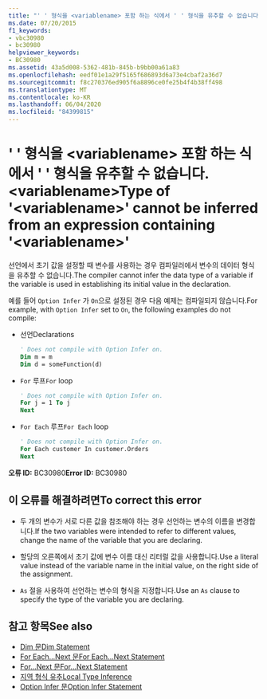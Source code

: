 ```yaml
---
title: "' ' 형식을 <variablename> 포함 하는 식에서 ' ' 형식을 유추할 수 없습니다. <variablename>"
ms.date: 07/20/2015
f1_keywords:
- vbc30980
- bc30980
helpviewer_keywords:
- BC30980
ms.assetid: 43a5d008-5362-481b-845b-b9bb00a61a83
ms.openlocfilehash: eedf01e1a29f5165f686893d6a73e4cbaf2a36d7
ms.sourcegitcommit: f8c270376ed905f6a8896ce0fe25b4f4b38ff498
ms.translationtype: MT
ms.contentlocale: ko-KR
ms.lasthandoff: 06/04/2020
ms.locfileid: "84399815"
---
```

# <a name="type-of-variablename-cannot-be-inferred-from-an-expression-containing-variablename"></a><span data-ttu-id="1d321-102">' ' 형식을 \<variablename> 포함 하는 식에서 ' ' 형식을 유추할 수 없습니다. \<variablename></span><span class="sxs-lookup"><span data-stu-id="1d321-102">Type of '\<variablename>' cannot be inferred from an expression containing '\<variablename>'</span></span>
<span data-ttu-id="1d321-103">선언에서 초기 값을 설정할 때 변수를 사용하는 경우 컴파일러에서 변수의 데이터 형식을 유추할 수 없습니다.</span><span class="sxs-lookup"><span data-stu-id="1d321-103">The compiler cannot infer the data type of a variable if the variable is used in establishing its initial value in the declaration.</span></span>  
  
 <span data-ttu-id="1d321-104">예를 들어 `Option Infer` 가 `On`으로 설정된 경우 다음 예제는 컴파일되지 않습니다.</span><span class="sxs-lookup"><span data-stu-id="1d321-104">For example, with `Option Infer` set to `On`, the following examples do not compile:</span></span>  
  
- <span data-ttu-id="1d321-105">선언</span><span class="sxs-lookup"><span data-stu-id="1d321-105">Declarations</span></span>  
  
    ```vb  
    ' Does not compile with Option Infer on.  
    Dim m = m  
    Dim d = someFunction(d)  
    ```  
  
- <span data-ttu-id="1d321-106">`For` 루프</span><span class="sxs-lookup"><span data-stu-id="1d321-106">`For` loop</span></span>  
  
    ```vb  
    ' Does not compile with Option Infer on.  
    For j = 1 To j  
    Next  
    ```  
  
- <span data-ttu-id="1d321-107">`For Each` 루프</span><span class="sxs-lookup"><span data-stu-id="1d321-107">`For Each` loop</span></span>  
  
    ```vb  
    ' Does not compile with Option Infer on.  
    For Each customer In customer.Orders  
    Next  
    ```  
  
 <span data-ttu-id="1d321-108">**오류 ID:** BC30980</span><span class="sxs-lookup"><span data-stu-id="1d321-108">**Error ID:** BC30980</span></span>  
  
## <a name="to-correct-this-error"></a><span data-ttu-id="1d321-109">이 오류를 해결하려면</span><span class="sxs-lookup"><span data-stu-id="1d321-109">To correct this error</span></span>  
  
- <span data-ttu-id="1d321-110">두 개의 변수가 서로 다른 값을 참조해야 하는 경우 선언하는 변수의 이름을 변경합니다.</span><span class="sxs-lookup"><span data-stu-id="1d321-110">If the two variables were intended to refer to different values, change the name of the variable that you are declaring.</span></span>  
  
- <span data-ttu-id="1d321-111">할당의 오른쪽에서 초기 값에 변수 이름 대신 리터럴 값을 사용합니다.</span><span class="sxs-lookup"><span data-stu-id="1d321-111">Use a literal value instead of the variable name in the initial value, on the right side of the assignment.</span></span>  
  
- <span data-ttu-id="1d321-112">`As` 절을 사용하여 선언하는 변수의 형식을 지정합니다.</span><span class="sxs-lookup"><span data-stu-id="1d321-112">Use an `As` clause to specify the type of the variable you are declaring.</span></span>  
  
## <a name="see-also"></a><span data-ttu-id="1d321-113">참고 항목</span><span class="sxs-lookup"><span data-stu-id="1d321-113">See also</span></span>

- [<span data-ttu-id="1d321-114">Dim 문</span><span class="sxs-lookup"><span data-stu-id="1d321-114">Dim Statement</span></span>](../language-reference/statements/dim-statement.md)
- [<span data-ttu-id="1d321-115">For Each...Next 문</span><span class="sxs-lookup"><span data-stu-id="1d321-115">For Each...Next Statement</span></span>](../language-reference/statements/for-each-next-statement.md)
- [<span data-ttu-id="1d321-116">For...Next 문</span><span class="sxs-lookup"><span data-stu-id="1d321-116">For...Next Statement</span></span>](../language-reference/statements/for-next-statement.md)
- [<span data-ttu-id="1d321-117">지역 형식 유추</span><span class="sxs-lookup"><span data-stu-id="1d321-117">Local Type Inference</span></span>](../programming-guide/language-features/variables/local-type-inference.md)
- [<span data-ttu-id="1d321-118">Option Infer 문</span><span class="sxs-lookup"><span data-stu-id="1d321-118">Option Infer Statement</span></span>](../language-reference/statements/option-infer-statement.md)
